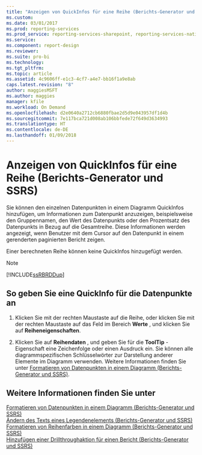 ```yaml
---
title: "Anzeigen von QuickInfos für eine Reihe (Berichts-Generator und SSRS) | Microsoft-Dokumentation"
ms.custom: 
ms.date: 03/01/2017
ms.prod: reporting-services
ms.prod_service: reporting-services-sharepoint, reporting-services-native
ms.service: 
ms.component: report-design
ms.reviewer: 
ms.suite: pro-bi
ms.technology: 
ms.tgt_pltfrm: 
ms.topic: article
ms.assetid: 4c9606ff-e1c3-4cf7-a4e7-bb16f1a9e8ab
caps.latest.revision: "8"
author: maggiesMSFT
ms.author: maggies
manager: kfile
ms.workload: On Demand
ms.openlocfilehash: d2e0640a2712cb6880fbae2d5d9e043957df1d4b
ms.sourcegitcommit: 7e117bca721d008ab106bbfede72f649d3634993
ms.translationtype: HT
ms.contentlocale: de-DE
ms.lasthandoff: 01/09/2018
---
```

# <a name="show-tooltips-on-a-series-report-builder-and-ssrs"></a>Anzeigen von QuickInfos für eine Reihe (Berichts-Generator und SSRS)
  Sie können den einzelnen Datenpunkten in einem Diagramm QuickInfos hinzufügen, um Informationen zum Datenpunkt anzuzeigen, beispielsweise den Gruppennamen, den Wert des Datenpunkts oder den Prozentsatz des Datenpunkts in Bezug auf die Gesamtreihe. Diese Informationen werden angezeigt, wenn Benutzer mit dem Cursor auf den Datenpunkt in einem gerenderten paginierten Bericht zeigen.  
  
 Einer berechneten Reihe können keine QuickInfos hinzugefügt werden.  
  
> [!NOTE]  
>  [!INCLUDE[ssRBRDDup](../../includes/ssrbrddup-md.md)]  
  
## <a name="to-specify-a-tooltip-on-each-data-point"></a>So geben Sie eine QuickInfo für die Datenpunkte an  
  
1.  Klicken Sie mit der rechten Maustaste auf die Reihe, oder klicken Sie mit der rechten Maustaste auf das Feld im Bereich **Werte** , und klicken Sie auf **Reiheneigenschaften**.  
  
2.  Klicken Sie auf **Reihendaten** , und geben Sie für die **ToolTip** -Eigenschaft eine Zeichenfolge oder einen Ausdruck ein. Sie können alle diagrammspezifischen Schlüsselwörter zur Darstellung anderer Elemente im Diagramm verwenden. Weitere Informationen finden Sie unter [Formatieren von Datenpunkten in einem Diagramm &#40;Berichts-Generator und SSRS&#41;](../../reporting-services/report-design/formatting-data-points-on-a-chart-report-builder-and-ssrs.md).  
  
## <a name="see-also"></a>Weitere Informationen finden Sie unter  
 [Formatieren von Datenpunkten in einem Diagramm &#40;Berichts-Generator und SSRS&#41;](../../reporting-services/report-design/formatting-data-points-on-a-chart-report-builder-and-ssrs.md)   
 [Ändern des Texts eines Legendenelements (Berichts-Generator und SSRS)](../../reporting-services/report-design/chart-legend-change-item-text-report-builder.md)   
 [Formatieren von Reihenfarben in einem Diagramm &#40;Berichts-Generator und SSRS&#41;](../../reporting-services/report-design/formatting-series-colors-on-a-chart-report-builder-and-ssrs.md)   
 [Hinzufügen einer Drillthroughaktion für einen Bericht (Berichts-Generator und SSRS)](../../reporting-services/report-design/add-a-drillthrough-action-on-a-report-report-builder-and-ssrs.md)  
  
  
